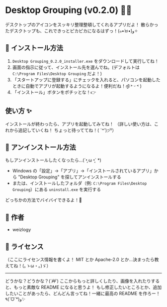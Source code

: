 # Desktop Grouping (v0.2.0) 🧹✨

デスクトップのアイコンをスッキリ整理整頓してくれるアプリだよ！
散らかったデスクトップも、これできっとピカピカになるはずっ！(๑•̀ㅂ•́)و✧

## 🚀 インストール方法

1.  `Desktop Grouping_0.2.0_installer.exe` をダウンロードして実行してね！
2.  画面の指示に従って、インストール先を選んでね。(デフォルトは `C:\Program Files\Desktop Grouping` だよ！)
3.  「スタートアップに登録する」にチェックを入れると、パソコンを起動したときに自動でアプリが起動するようになるよ！便利だね！ദ്ദി ˃ ᵕ ˂ )
4.  「インストール」ボタンをポチッとな！👉

## 使い方 ✨

インストールが終わったら、アプリを起動してみてね！
（詳しい使い方は、これから追記していくね！ ちょっと待っててね！( *´꒳`*)੭⁾⁾）

## 👋 アンインストール方法

もしアンインストールしたくなったら…(´•̥ ω •̥` *)

*   Windows の「設定」→「アプリ」→「インストールされているアプリ」から "Desktop Grouping" を探してアンインストールする
*   または、インストールしたフォルダ（例: `C:\Program Files\Desktop Grouping`）にある `uninstall.exe` を実行する

どっちかの方法でバイバイできるよ！👋

## 👤 作者

*   weizlogy

## 📜 ライセンス

（ここにライセンス情報を書くよ！ MIT とか Apache-2.0 とか…決まったら教えてね！(｡ゝω・｡)ゞ）

---

どうかな？どうかな？(*´艸`*)
ここからもっと詳しくしたり、画像を入れたりすると、もっと素敵な README になると思うよ！
もし修正したいところとか、追加したいことがあったら、どんどん言ってね！一緒に最高の README を作ろー！٩(ˊᗜˋ*)و✨
